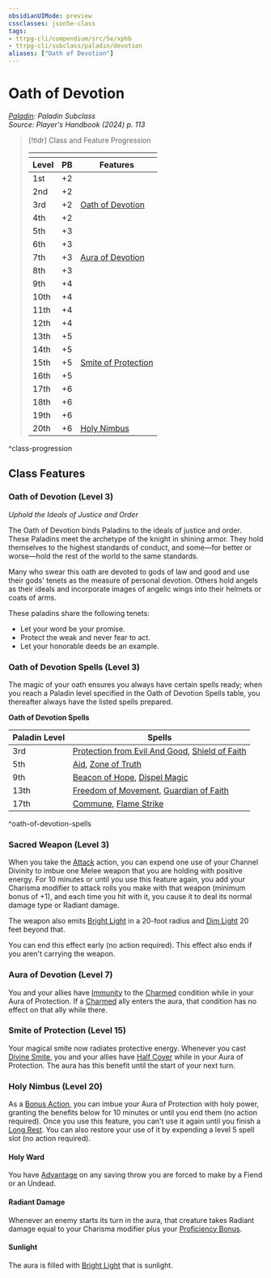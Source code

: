 ```yaml
---
obsidianUIMode: preview
cssclasses: json5e-class
tags:
- ttrpg-cli/compendium/src/5e/xphb
- ttrpg-cli/subclass/paladin/devotion
aliases: ["Oath of Devotion"]
---
```

# Oath of Devotion
*[Paladin](./paladin-xphb.md): Paladin Subclass*  
*Source: Player's Handbook (2024) p. 113*  

> [!tldr] Class and Feature Progression
> 
> <table class="class-progression">
> <thead>
> <tr><th colspan='3'></th></tr>
> <tr class="class-progression"><th class"level">Level</th><th class"pb">PB</th><th class"feature">Features</th></tr>
> </thead><tbody>
> <tr class="class-progression"><td class"level">1st</td><td class"pb">+2</td><td class"feature"></td></tr>
> <tr class="class-progression"><td class"level">2nd</td><td class"pb">+2</td><td class"feature"></td></tr>
> <tr class="class-progression"><td class"level">3rd</td><td class"pb">+2</td><td class"feature"><a href='#Oath of Devotion (Level 3)' class='internal-link'>Oath of Devotion</a></td></tr>
> <tr class="class-progression"><td class"level">4th</td><td class"pb">+2</td><td class"feature"></td></tr>
> <tr class="class-progression"><td class"level">5th</td><td class"pb">+3</td><td class"feature"></td></tr>
> <tr class="class-progression"><td class"level">6th</td><td class"pb">+3</td><td class"feature"></td></tr>
> <tr class="class-progression"><td class"level">7th</td><td class"pb">+3</td><td class"feature"><a href='#Aura of Devotion (Level 7)' class='internal-link'>Aura of Devotion</a></td></tr>
> <tr class="class-progression"><td class"level">8th</td><td class"pb">+3</td><td class"feature"></td></tr>
> <tr class="class-progression"><td class"level">9th</td><td class"pb">+4</td><td class"feature"></td></tr>
> <tr class="class-progression"><td class"level">10th</td><td class"pb">+4</td><td class"feature"></td></tr>
> <tr class="class-progression"><td class"level">11th</td><td class"pb">+4</td><td class"feature"></td></tr>
> <tr class="class-progression"><td class"level">12th</td><td class"pb">+4</td><td class"feature"></td></tr>
> <tr class="class-progression"><td class"level">13th</td><td class"pb">+5</td><td class"feature"></td></tr>
> <tr class="class-progression"><td class"level">14th</td><td class"pb">+5</td><td class"feature"></td></tr>
> <tr class="class-progression"><td class"level">15th</td><td class"pb">+5</td><td class"feature"><a href='#Smite of Protection (Level 15)' class='internal-link'>Smite of Protection</a></td></tr>
> <tr class="class-progression"><td class"level">16th</td><td class"pb">+5</td><td class"feature"></td></tr>
> <tr class="class-progression"><td class"level">17th</td><td class"pb">+6</td><td class"feature"></td></tr>
> <tr class="class-progression"><td class"level">18th</td><td class"pb">+6</td><td class"feature"></td></tr>
> <tr class="class-progression"><td class"level">19th</td><td class"pb">+6</td><td class"feature"></td></tr>
> <tr class="class-progression"><td class"level">20th</td><td class"pb">+6</td><td class"feature"><a href='#Holy Nimbus (Level 20)' class='internal-link'>Holy Nimbus</a></td></tr>
> </tbody></table>

^class-progression


## Class Features

### Oath of Devotion (Level 3)

*Uphold the Ideals of Justice and Order*

The Oath of Devotion binds Paladins to the ideals of justice and order. These Paladins meet the archetype of the knight in shining armor. They hold themselves to the highest standards of conduct, and some—for better or worse—hold the rest of the world to the same standards.

Many who swear this oath are devoted to gods of law and good and use their gods' tenets as the measure of personal devotion. Others hold angels as their ideals and incorporate images of angelic wings into their helmets or coats of arms.

These paladins share the following tenets:

- Let your word be your promise.  
- Protect the weak and never fear to act.  
- Let your honorable deeds be an example.  

### Oath of Devotion Spells (Level 3)

The magic of your oath ensures you always have certain spells ready; when you reach a Paladin level specified in the Oath of Devotion Spells table, you thereafter always have the listed spells prepared.

**Oath of Devotion Spells**

| Paladin Level | Spells |
|---------------|--------|
| 3rd | [Protection from Evil And Good](Misc%20Files/CLI/compendium/spells/protection-from-evil-and-good-xphb.md), [Shield of Faith](Misc%20Files/CLI/compendium/spells/shield-of-faith-xphb.md) |
| 5th | [Aid](Misc%20Files/CLI/compendium/spells/aid-xphb.md), [Zone of Truth](Misc%20Files/CLI/compendium/spells/zone-of-truth-xphb.md) |
| 9th | [Beacon of Hope](Misc%20Files/CLI/compendium/spells/beacon-of-hope-xphb.md), [Dispel Magic](Misc%20Files/CLI/compendium/spells/dispel-magic-xphb.md) |
| 13th | [Freedom of Movement](Misc%20Files/CLI/compendium/spells/freedom-of-movement-xphb.md), [Guardian of Faith](Misc%20Files/CLI/compendium/spells/guardian-of-faith-xphb.md) |
| 17th | [Commune](Misc%20Files/CLI/compendium/spells/commune-xphb.md), [Flame Strike](Misc%20Files/CLI/compendium/spells/flame-strike-xphb.md) |
^oath-of-devotion-spells

### Sacred Weapon (Level 3)

When you take the [Attack](Misc%20Files/CLI/rules/actions.md#Attack) action, you can expend one use of your Channel Divinity to imbue one Melee weapon that you are holding with positive energy. For 10 minutes or until you use this feature again, you add your Charisma modifier to attack rolls you make with that weapon (minimum bonus of +1), and each time you hit with it, you cause it to deal its normal damage type or Radiant damage.

The weapon also emits [Bright Light](Misc%20Files/CLI/rules/variant-rules/bright-light-xphb.md) in a 20-foot radius and [Dim Light](Misc%20Files/CLI/rules/variant-rules/dim-light-xphb.md) 20 feet beyond that.

You can end this effect early (no action required). This effect also ends if you aren't carrying the weapon.

### Aura of Devotion (Level 7)

You and your allies have [Immunity](Misc%20Files/CLI/rules/variant-rules/immunity-xphb.md) to the [Charmed](Misc%20Files/CLI/rules/conditions.md#Charmed) condition while in your Aura of Protection. If a [Charmed](Misc%20Files/CLI/rules/conditions.md#Charmed) ally enters the aura, that condition has no effect on that ally while there.

### Smite of Protection (Level 15)

Your magical smite now radiates protective energy. Whenever you cast [Divine Smite](Misc%20Files/CLI/compendium/spells/divine-smite-xphb.md), you and your allies have [Half Cover](Misc%20Files/CLI/rules/variant-rules/cover-xphb.md) while in your Aura of Protection. The aura has this benefit until the start of your next turn.

### Holy Nimbus (Level 20)

As a [Bonus Action](Misc%20Files/CLI/rules/variant-rules/bonus-action-xphb.md), you can imbue your Aura of Protection with holy power, granting the benefits below for 10 minutes or until you end them (no action required). Once you use this feature, you can't use it again until you finish a [Long Rest](Misc%20Files/CLI/rules/variant-rules/long-rest-xphb.md). You can also restore your use of it by expending a level 5 spell slot (no action required).

#### Holy Ward

You have [Advantage](Misc%20Files/CLI/rules/variant-rules/advantage-xphb.md) on any saving throw you are forced to make by a Fiend or an Undead.

#### Radiant Damage

Whenever an enemy starts its turn in the aura, that creature takes Radiant damage equal to your Charisma modifier plus your [Proficiency Bonus](Misc%20Files/CLI/rules/variant-rules/proficiency-xphb.md).

#### Sunlight

The aura is filled with [Bright Light](Misc%20Files/CLI/rules/variant-rules/bright-light-xphb.md) that is sunlight.